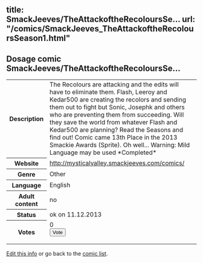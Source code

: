 title: SmackJeeves/TheAttackoftheRecoloursSe...
url: "/comics/SmackJeeves_TheAttackoftheRecoloursSeason1.html"
---
Dosage comic SmackJeeves/TheAttackoftheRecoloursSe...
-----------------------------------------

<p id="msg"></p>
<script type="text/javascript">
if (window.location.search === '?edit_info_mail=sent_ok') {
  var elem = document.getElementById("msg");
  elem.innerHTML = 'Edited information sucessfully sent for review, which is usually done daily. Thanks!';
  elem.className = 'ok';
}
</script>
<table class="comicinfo">
<tr>
<th>Description</th><td>The Recolours are attacking and the edits will have to eliminate them. Flash, Leeroy and Kedar500 are creating the recolors and sending them out to fight but Sonic, Josephk and others who are preventing them from succeeding. Will they save the world from whatever Flash and Kedar500 are planning? Read the Seasons and find out! Comic came 13th Place in the 2013 Smackie Awards (Sprite). Oh well... Warning: Mild Language may be used *Completed*</td>
</tr>
<tr>
<th>Website</th><td><a href="http://mysticalvalley.smackjeeves.com/comics/">http://mysticalvalley.smackjeeves.com/comics/</a></td>
</tr>
<tr>
<th>Genre</th><td>Other</td>
</tr>
<tr>
<th>Language</th><td>English</td>
</tr>
<tr>
<th>Adult content</th><td>no</td>
</tr>
<tr>
<th>Status</th><td>ok on 11.12.2013</td>
</tr>
<tr>
<th>Votes</th><td>0
<form action="http://gaecounter.appspot.com/count/" method="POST">
<input name="name" type="hidden" value="SmackJeeves_TheAttackoftheRecoloursSeason1"/>
<input name="uid" type="hidden" id="voteuid" value=""/>
<input type="submit" value="Vote"/>
</form>
</td>
</tr>
</table>
<script type="text/javascript">
var ua = navigator.userAgent;
document.getElementById("voteuid").value = ua.replace(/[^a-zA-Z0-9\._:]/g , "_");;
</script>

[Edit this info](SmackJeeves_TheAttackoftheRecoloursSeason1_edit.html) or go back to the [comic list](../comic-index.html).
